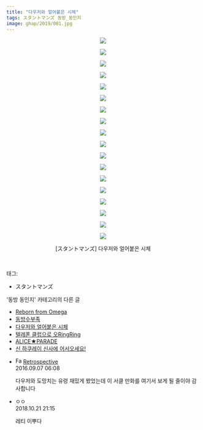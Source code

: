 ```yaml
---
title: "다우저와 얼어붙은 시체"
tags: スタントマンズ 동방_동인지
image: ghap/2019/001.jpg
---
```

<div class="article">
<p style="text-align: center; clear: none; float: none;"><img src="{{ site.nasurl }}/ghap/2019/001.jpg"/></p>
<p style="text-align: center; clear: none; float: none;"><img src="{{ site.nasurl }}/ghap/2019/002.jpg"/></p>
<p style="text-align: center; clear: none; float: none;"><img src="{{ site.nasurl }}/ghap/2019/003.jpg"/></p>
<p style="text-align: center; clear: none; float: none;"><img src="{{ site.nasurl }}/ghap/2019/004.jpg"/></p>
<p style="text-align: center; clear: none; float: none;"><img src="{{ site.nasurl }}/ghap/2019/005.jpg"/></p>
<p style="text-align: center; clear: none; float: none;"><img src="{{ site.nasurl }}/ghap/2019/006.jpg"/></p>
<p style="text-align: center; clear: none; float: none;"><img src="{{ site.nasurl }}/ghap/2019/007.jpg"/></p>
<p style="text-align: center; clear: none; float: none;"><img src="{{ site.nasurl }}/ghap/2019/008.jpg"/></p>
<p style="text-align: center; clear: none; float: none;"><img src="{{ site.nasurl }}/ghap/2019/009.jpg"/></p>
<p style="text-align: center; clear: none; float: none;"><img src="{{ site.nasurl }}/ghap/2019/010.jpg"/></p>
<p style="text-align: center; clear: none; float: none;"><img src="{{ site.nasurl }}/ghap/2019/011.jpg"/></p>
<p style="text-align: center; clear: none; float: none;"><img src="{{ site.nasurl }}/ghap/2019/012.jpg"/></p>
<p style="text-align: center; clear: none; float: none;"><img src="{{ site.nasurl }}/ghap/2019/013.jpg"/></p>
<p style="text-align: center; clear: none; float: none;"><img src="{{ site.nasurl }}/ghap/2019/014.jpg"/></p>
<p style="text-align: center; clear: none; float: none;"><img src="{{ site.nasurl }}/ghap/2019/015.jpg"/></p>
<p style="text-align: center; clear: none; float: none;"><img src="{{ site.nasurl }}/ghap/2019/016.jpg"/></p>
<p style="text-align: center; clear: none; float: none;"><img src="{{ site.nasurl }}/ghap/2019/017.jpg"/></p>
<p style="text-align: center; clear: none; float: none;"><img src="{{ site.nasurl }}/ghap/2019/018.jpg"/></p>
<p style="text-align: center; clear: none; float: none;">[スタントマンズ] 다우저와 얼어붙은 시체</p>
<p><br/></p>
</div><div class="tagTrail">
<p>태그: </p>
<ul>
<li>スタントマンズ</li>
</ul>
</div><div class="another">
<p>'동방 동인지' 카테고리의 다른 글</p>
<ul>
<li><a href="/2016-09-06-ghap_2021">Reborn from Omega</a></li>
<li><a href="/2016-09-06-ghap_2020">동방수부족</a></li>
<li><a href="/2016-09-06-ghap_2019">다우저와 얼어붙은 시체</a></li>
<li><a href="/2016-09-06-ghap_2018">텔레폰 클럽으로 오RingRing</a></li>
<li><a href="/2016-09-06-ghap_2017">ALICE★PARADE</a></li>
<li><a href="/2016-09-06-ghap_2016">신 하쿠레이 신사에 어서오세요!</a></li>
</ul>
</div><div class="cb_module cb_fluid">
<div class="cb_wrt cb_profile">
<div class="comment">
<ul>
<li class="cb_thumb_off" id="comment14800110">
<div class="cb_comment_area">
<div class="cb_info_area">
<div class="cb_section">
<span class="cb_nick_name"><img alt="Favicon of http://retropective53.tistory.com" height="16" onerror="this.onerror=null;this.parentNode.removeChild(this)" src="http://retropective53.tistory.com/favicon.ico" width="16"/> <a href="http://retropective53.tistory.com" onclick="return openLinkInNewWindow(this)">Retrospective</a></span>
</div>
<div class="cb_section">
<span class="cb_date">2016.09.07 06:08 </span>
</div>
</div>
<div class="cb_dsc_comment">
<p class="cb_dsc">
											다우저와 도망치는 유령 재밌게 봤었는데 이 서클 만화를 여기서 보게 될 줄이야 감사합니다
										</p>
</div>
</div></li>
<li class="cb_thumb_off" id="comment15359278">
<div class="cb_comment_area">
<div class="cb_info_area">
<div class="cb_section">
<span class="cb_nick_name">ㅇㅇ</span>
</div>
<div class="cb_section">
<span class="cb_date">2018.10.21 21:15 </span>
</div>
</div>
<div class="cb_dsc_comment">
<p class="cb_dsc">
											레티 이뿌다
										</p>
</div>
</div></li>
</ul>
</div>
</div><!-- commentList close -->
</div>